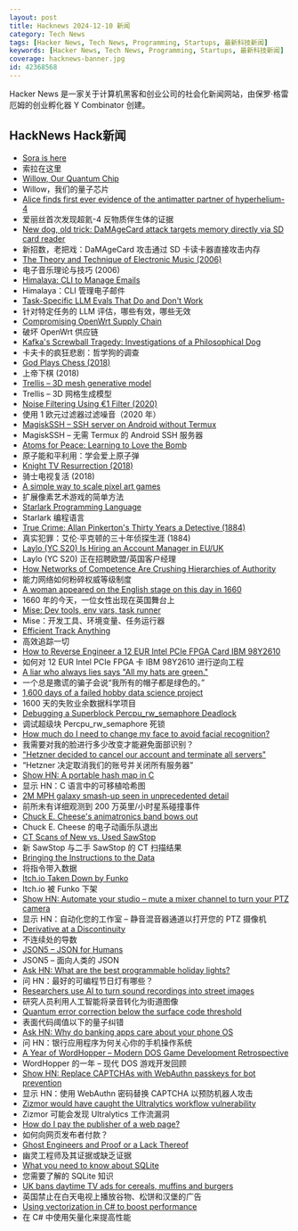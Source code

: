 ```yaml
---
layout: post
title: Hacknews 2024-12-10 新闻
category: Tech News
tags: [Hacker News, Tech News, Programming, Startups, 最新科技新闻]
keywords: [Hacker News, Tech News, Programming, Startups, 最新科技新闻]
coverage: hacknews-banner.jpg
id: 42368568
---
```


Hacker News 是一家关于计算机黑客和创业公司的社会化新闻网站，由保罗·格雷厄姆的创业孵化器 Y Combinator 创建。

## HackNews Hack新闻

- [Sora is here](https://openai.com/index/sora-is-here/)
- 索拉在这里
- [Willow, Our Quantum Chip](https://blog.google/technology/research/google-willow-quantum-chip/)
- Willow，我们的量子芯片
- [Alice finds first ever evidence of the antimatter partner of hyperhelium-4](https://home.cern/news/news/physics/alice-finds-first-ever-evidence-antimatter-partner-hyperhelium-4)
- 爱丽丝首次发现超氦-4 反物质伴生体的证据
- [New dog, old trick: DaMAgeCard attack targets memory directly via SD card reader](https://swarm.ptsecurity.com/new-dog-old-tricks-damagecard-attack-targets-memory-directly-thru-sd-card-reader/)
- 新招数，老把戏：DaMAgeCard 攻击通过 SD 卡读卡器直接攻击内存
- [The Theory and Technique of Electronic Music (2006)](https://msp.ucsd.edu/techniques.htm)
- 电子音乐理论与技巧 (2006)
- [Himalaya: CLI to Manage Emails](https://github.com/pimalaya/himalaya)
- Himalaya：CLI 管理电子邮件
- [Task-Specific LLM Evals That Do and Don't Work](https://eugeneyan.com/writing/evals/)
- 针对特定任务的 LLM 评估，哪些有效，哪些无效
- [Compromising OpenWrt Supply Chain](https://flatt.tech/research/posts/compromising-openwrt-supply-chain-sha256-collision/)
- 破坏 OpenWrt 供应链
- [Kafka's Screwball Tragedy: Investigations of a Philosophical Dog](https://thereader.mitpress.mit.edu/kafkas-screwball-tragedy-investigations-of-a-philosophical-dog/)
- 卡夫卡的疯狂悲剧：哲学狗的调查
- [God Plays Chess (2018)](https://en.chessbase.com/post/how-god-plays-chess)
- 上帝下棋 (2018)
- [Trellis – 3D mesh generative model](https://trellis3d.github.io/)
- Trellis – 3D 网格生成模型
- [Noise Filtering Using €1 Filter (2020)](https://jaantollander.com/post/noise-filtering-using-one-euro-filter/)
- 使用 1 欧元过滤器过滤噪音（2020 年）
- [MagiskSSH – SSH server on Android without Termux](https://gitlab.com/d4rcm4rc/MagiskSSH)
- MagiskSSH – 无需 Termux 的 Android SSH 服务器
- [Atoms for Peace: Learning to Love the Bomb](https://www.historytoday.com/archive/history-matters/atoms-peace-learning-love-bomb)
- 原子能和平利用：学会爱上原子弹
- [Knight TV Resurrection (2018)](http://pdp-6.net/knight-tv/knight-tv.html)
- 骑士电视复活 (2018)
- [A simple way to scale pixel art games](https://30fps.net/pages/pixelart-scaling/)
- 扩展像素艺术游戏的简单方法
- [Starlark Programming Language](https://starlark-lang.org/)
- Starlark 编程语言
- [True Crime: Allan Pinkerton's Thirty Years a Detective (1884)](https://publicdomainreview.org/collection/pinkerton-thirty-years-a-detective/)
- 真实犯罪：艾伦·平克顿的三十年侦探生涯 (1884)
- [Laylo (YC S20) Is Hiring an Account Manager in EU/UK](https://www.ycombinator.com/companies/laylo/jobs/AzoXzbT-uk-eu-account-manager)
- Laylo (YC S20) 正在招聘欧盟/英国客户经理
- [How Networks of Competence Are Crushing Hierarchies of Authority](https://www.forbes.com/sites/stevedenning/2024/12/08/how-networks-of-competence-are-crushing-hierarchies-of-authority/)
- 能力网络如何粉碎权威等级制度
- [A woman appeared on the English stage on this day in 1660](https://www.smithsonianmag.com/smart-news/a-woman-appeared-on-the-english-stage-for-the-first-time-on-this-day-in-1660-transforming-the-world-of-theater-forever-180985557/)
- 1660 年的今天，一位女性出现在英国舞台上
- [Mise: Dev tools, env vars, task runner](https://github.com/jdx/mise)
- Mise：开发工具、环境变量、任务运行器
- [Efficient Track Anything](https://yformer.github.io/efficient-track-anything/)
- 高效追踪一切
- [How to Reverse Engineer a 12 EUR Intel PCIe FPGA Card IBM 98Y2610](https://www.circuitvalley.com/2024/12/how-to-reverse-engineering-12-eur-intel-fpga-board.html)
- 如何对 12 EUR Intel PCIe FPGA 卡 IBM 98Y2610 进行逆向工程
- [A liar who always lies says "All my hats are green."](https://www.theguardian.com/science/2024/dec/09/can-you-solve-it-that-sally-rooney-hat-puzzle)
- 一个总是撒谎的骗子会说“我所有的帽子都是绿色的。”
- [1,600 days of a failed hobby data science project](https://lellep.xyz/blog/failed-data-science-project.html)
- 1600 天的失败业余数据科学项目
- [Debugging a Superblock Percpu_rw_semaphore Deadlock](https://rustylife.github.io/2024/11/24/io_uring.html)
- 调试超级块 Percpu_rw_semaphore 死锁
- [How much do I need to change my face to avoid facial recognition?](https://gizmodo.com/how-much-do-i-need-to-change-my-face-to-avoid-facial-recognition-2000533755)
- 我需要对我的脸进行多少改变才能避免面部识别？
- ["Hetzner decided to cancel our account and terminate all servers"](https://mastodon.social/@kiwix/113622081750449356)
- “Hetzner 决定取消我们的账号并关闭所有服务器”
- [Show HN: A portable hash map in C](https://github.com/e-dant/salmagundi)
- 显示 HN：C 语言中的可移植哈希图
- [2M MPH galaxy smash-up seen in unprecedented detail](https://phys.org/news/2024-11-million-mph-galaxy-unprecedented.html)
- 前所未有详细观测到 200 万英里/小时星系碰撞事件
- [Chuck E. Cheese's animatronics band bows out](https://spectrum.ieee.org/chuck-e-cheese-animatronics)
- Chuck E. Cheese 的电子动画乐队退出
- [CT Scans of New vs. Used SawStop](https://www.lumafield.com/article/new-vs-used-sawstop)
- 新 SawStop 与二手 SawStop 的 CT 扫描结果
- [Bringing the Instructions to the Data](https://mattpo.pe/posts/sql-llvm/)
- 将指令带入数据
- [Itch.io Taken Down by Funko](https://bsky.app/profile/itch.io/post/3lcu6h465bs2n)
- Itch.io 被 Funko 下架
- [Show HN: Automate your studio – mute a mixer channel to turn your PTZ camera](https://github.com/KopiasCsaba/open_sound_control_bridge)
- 显示 HN：自动化您的工作室 – 静音混音器通道以打开您的 PTZ 摄像机
- [Derivative at a Discontinuity](https://alok.github.io/2024/09/28/discontinuous-derivative/)
- 不连续处的导数
- [JSON5 – JSON for Humans](https://json5.org/)
- JSON5 – 面向人类的 JSON
- [Ask HN: What are the best programmable holiday lights?]()
- 问 HN：最好的可编程节日灯有哪些？
- [Researchers use AI to turn sound recordings into street images](https://news.utexas.edu/2024/11/27/researchers-use-ai-to-turn-sound-recordings-into-accurate-street-images/)
- 研究人员利用人工智能将录音转化为街道图像
- [Quantum error correction below the surface code threshold](https://www.nature.com/articles/s41586-024-08449-y)
- 表面代码阈值以下的量子纠错
- [Ask HN: Why do banking apps care about your phone OS]()
- 问 HN：银行应用程序为何关心你的手机操作系统
- [A Year of WordHopper – Modern DOS Game Development Retrospective](https://kokoscript.com/2024/015.html)
- WordHopper 的一年 – 现代 DOS 游戏开发回顾
- [Show HN: Replace CAPTCHAs with WebAuthn passkeys for bot prevention](https://github.com/singlr-ai/nocaptcha)
- 显示 HN：使用 WebAuthn 密码替换 CAPTCHA 以预防机器人攻击
- [Zizmor would have caught the Ultralytics workflow vulnerability](https://blog.yossarian.net/2024/12/06/zizmor-ultralytics-injection)
- Zizmor 可能会发现 Ultralytics 工作流漏洞
- [How do I pay the publisher of a web page?](https://sethmlarson.dev/how-to-i-pay-for-a-web-page)
- 如何向网页发布者付款？
- [Ghost Engineers and Proof or a Lack Thereof](https://nishtahir.com/on-ghost-engineers-and-proof-or-a-lack-thereof/)
- 幽灵工程师及其证据或缺乏证据
- [What you need to know about SQLite](https://joyofrails.com/articles/what-you-need-to-know-about-sqlite)
- 您需要了解的 SQLite 知识
- [UK bans daytime TV ads for cereals, muffins and burgers](https://www.france24.com/en/live-news/20241204-uk-bans-daytime-tv-ads-for-cereals-muffins-and-burgers)
- 英国禁止在白天电视上播放谷物、松饼和汉堡的广告
- [Using vectorization in C# to boost performance](https://btburnett.com/csharp/2024/12/09/using-vectorization-in-csharp-to-boost-performance)
- 在 C# 中使用矢量化来提高性能

